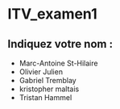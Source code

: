 # ITV_examen1

## Indiquez votre nom : 

- Marc-Antoine St-Hilaire
- Olivier Julien
- Gabriel Tremblay
- kristopher maltais
- Tristan Hammel
